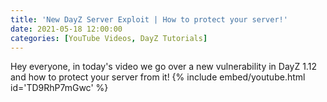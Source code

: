 ```yaml
---
title: 'New DayZ Server Exploit | How to protect your server!'
date: 2021-05-18 12:00:00
categories: [YouTube Videos, DayZ Tutorials]
---
```

Hey everyone, in today's video we go over a new vulnerability in DayZ 1.12 and how to protect your server from it!
{% include embed/youtube.html id='TD9RhP7mGwc' %}